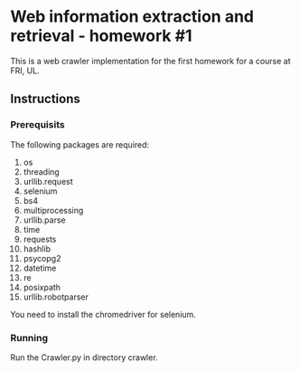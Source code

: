 # Web information extraction and retrieval - homework #1
This is a web crawler implementation for the first homework for a course at FRI, UL.

## Instructions
### Prerequisits 
The following packages are required:
1. os
2. threading
3. urllib.request
4. selenium
5. bs4
6. multiprocessing
8. urllib.parse
9. time
10. requests
11. hashlib
12. psycopg2
13. datetime 
14. re
15. posixpath
16. urllib.robotparser

You need to install the chromedriver for selenium.

### Running
Run the Crawler.py in directory crawler.
